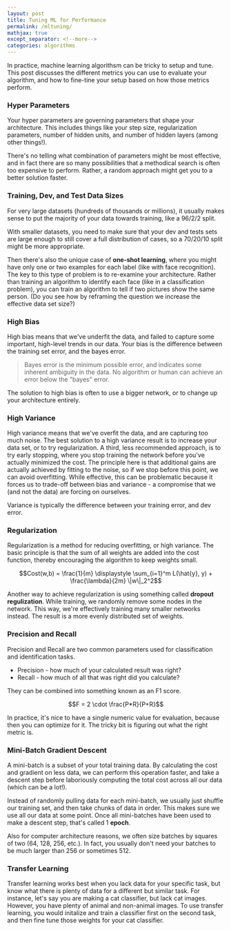 ```yaml
---
layout: post
title: Tuning ML for Performance
permalink: /mltuning/
mathjax: true
except_separator: <!--more-->
categories: algorithms
---
```


In practice, machine learning algorithsm can be tricky to setup and tune. This post discusses the different metrics you can use to evaluate your algorithm, and how to fine-tine your setup based on how those metrics perform. 


### Hyper Parameters

Your hyper parameters are governing parameters that shape your architecture. This includes things like your step size, regularization parameters, number of hidden units, and number of hidden layers (among other things!).

There's no telling what combination of parameters might be most effective, and in fact there are so many possibilities that a methodical search is often too expensive to perform. Rather, a random approach might get you to a better solution faster.


### Training, Dev, and Test Data Sizes

For very large datasets (hundreds of thousands or millions), it usually makes sense to put the majority of your data towards training, like a 96/2/2 split.

With smaller datasets, you need to make sure that your dev and tests sets are large enough to still cover a full distribution of cases, so a 70/20/10 split might be more appropriate. 

Then there's also the unique case of **one-shot learning**, where you might have only one or two examples for each label (like with face recognition). The key to this type of problem is to re-examine your architecture. Rather than training an algorithm to identify each face (like in a classification problem), you can train an algorithm to tell if two pictures show the same person. (Do you see how by reframing the question we increase the effective data set size?)


### High Bias

High bias means that we've underfit the data, and failed to capture some important, high-level trends in our data. Your bias is the difference between the training set error, and the bayes error. 

> Bayes error is the minimum possible error, and indicates some inherent ambiguity in the data. No algorithm or human can achieve an error below the "bayes" error.

The solution to high bias is often to use a bigger network, or to change up your architecture entirely. 


### High Variance

High variance means that we've overfit the data, and are capturing too much noise. The best solution to a high variance result is to increase your data set, or to try regularization. A third, less recommended approach, is to try early stopping, where you stop training the network before you've actually minimized the cost. The principle here is that additional gains are actually achieved by fitting to the noise, so if we stop before this point, we can avoid overfitting. While effective, this can be problematic because it forces us to trade-off between bias and variance - a compromise that we (and not the data) are forcing on ourselves. 

Variance is typically the difference between your training error, and dev error. 

### Regularization

Regularization is a method for reducing overfitting, or high variance. The basic principle is that the sum of all weights are added into the cost function, thereby encouraging the algorithm to keep weights small. 

$$Cost(w,b) = \frac{1}{m} \displaystyle \sum_{i=1}^m L(\hat{y}, y) + \frac{\lambda}{2m} \|w\|_2^2$$ 

Another way to achieve regularization is using something called **dropout regulization**. While training, we randomly remove some nodes in the network. This way, we're effectively training many smaller networks instead. The result is a more evenly distributed set of weights.


### Precision and Recall

Precision and Recall are two common parameters used for classification and identification tasks.

* Precision - how much of your calculated result was right?
* Recall - how much of all that was right did you calculate?

They can be combined into something known as an F1 score.

$$F = 2 \cdot \frac{P*R}{P+R}$$

In practice, it's nice to have a single numeric value for evaluation, because then you can optimize for it. The tricky bit is figuring out what the right metric is. 


### Mini-Batch Gradient Descent

A mini-batch is a subset of your total training data. By calculating the cost and gradient on less data, we can perform this operation faster, and take a descent step before laboriously computing the total cost across all our data (which can be a lot!). 

Instead of randomly pulling data for each mini-batch, we usually just shuffle our training set, and then take chunks of data in order. This makes sure we use all our data at some point. Once all mini-batches have been used to make a descent step, that's called 1 **epoch**. 

Also for computer architecture reasons, we often size batches by squares of two (64, 128, 256, etc.). In fact, you usually don't need your batches to be much larger than 256 or sometimes 512.


### Transfer Learning

Transfer learning works best when you lack data for your specific task, but know what there is plenty of data for a different but similar task. For instance, let's say you are making a cat classifier, but lack cat images. However, you have plenty of animal and non-animal images. To use transfer learning, you would initalize and train a classifier first on the second task, and then fine tune those weights for your cat classifier. 
